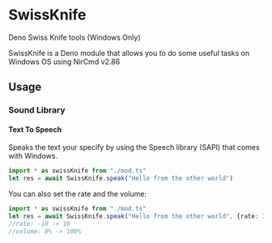 # SwissKnife

Deno Swiss Knife tools (Windows Only)

SwissKnife is a Deno module that allows you to do some useful tasks on Windows OS using NirCmd v2.86

## Usage

### Sound Library

#### Text To Speech

Speaks the text your specify by using the Speech library (SAPI) that comes with Windows.

```ts
import * as swissKnife from "./mod.ts"
let res = await SwissKnife.speak("Hello from the other world")
```

You can also set the rate and the volume:

```ts
import * as swissKnife from "./mod.ts"
let res = await SwissKnife.speak("Hello from the other world", {rate: 3, volume: 80})
//rate: -10 -> 10
//volume: 0% -> 100%
```
